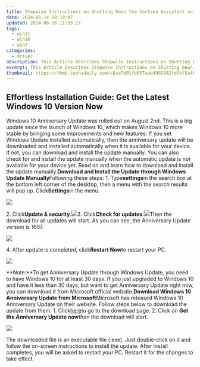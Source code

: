 ```yaml
---
title: Stepwise Instructions on Shutting Down the Cortana Assistant on Windows 10 Computers
date: 2024-08-14 18:18:47
updated: 2024-08-16 11:33:27
tags:
  - win11
  - win10
  - win7
categories:
  - driver
description: This Article Describes Stepwise Instructions on Shutting Down the Cortana Assistant on Windows 10 Computers
excerpt: This Article Describes Stepwise Instructions on Shutting Down the Cortana Assistant on Windows 10 Computers
thumbnail: https://thmb.techidaily.com/c8ce7d91fb957aab4992042fdfbf5a4bd1a84b3cbd4ae7f99a3317b1ad8120c6.jpg
---
```


## Effortless Installation Guide: Get the Latest Windows 10 Version Now

Windows 10 Anniversary Update was rolled out on August 2nd. This is a big update since the launch of Windows 10, which makes Windows 10 more stable by bringing some improvements and new features. If you set Windows Update installed automatically, then the anniversary update will be downloaded and installed automatically when it is available for your device. If not, you can download and install the update manually. You can also check for and install the update manually when the automatic update is not available for your device yet. Read on and learn how to download and install the update manually.**Download and Install the Update through Windows Update Manually**Following these steps: 1\. Type**settings**in the search box at the bottom left corner of the desktop, then a menu with the search results will pop up. Click**Settings**in the menu.

![](https://images.drivereasy.com/wp-content/uploads/2016/10/img_580834163ae52.png)

2\. Click**Update & security**.![](https://images.drivereasy.com/wp-content/uploads/2016/10/img_580834c5df865.png)3\. Click**Check for updates**.![](https://images.drivereasy.com/wp-content/uploads/2016/10/img_580835087d6ba.png)Then the download for all updates will start. As you can see, the Anniversary Update version is 1607.

![](https://images.drivereasy.com/wp-content/uploads/2016/10/img_5808474192196.jpg)

4\. After update is completed, click**Restart Now**to restart your PC.

![](https://images.drivereasy.com/wp-content/uploads/2016/10/img_580850b4d2d48.png)

**Note:**To get Anniversary Update through Windows Update, you need to have Windows 10 for at least 30 days. If you just upgraded to Windows 10 and have it less than 30 days, but want to get Anniversary Update right now, you can download it from Microsoft official website.**Download Windows 10 Anniversary Update from Microsoft**Microsoft has released Windows 10 Anniversary Update on their website. Follow steps below to download the update from them. 1\. Click[here](https://support.microsoft.com/en-sg/help/12387/windows-10-update-history)to go to the download page. 2\. Click on **Get the Anniversary Update now**then the download will start.

![](https://images.drivereasy.com/wp-content/uploads/2016/10/img_58083ac8bbbf5.jpg)

The downloaded file is an executable file (.exe). Just double-click on it and follow the on-screen instructions to install the update. After install completes, you will be asked to restart your PC. Restart it for the changes to take effect.


<ins class="adsbygoogle"
     style="display:block"
     data-ad-format="autorelaxed"
     data-ad-client="ca-pub-7571918770474297"
     data-ad-slot="1223367746"></ins>



<ins class="adsbygoogle"
     style="display:block"
     data-ad-client="ca-pub-7571918770474297"
     data-ad-slot="8358498916"
     data-ad-format="auto"
     data-full-width-responsive="true"></ins>
